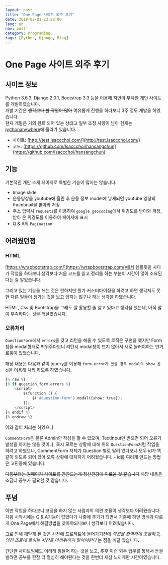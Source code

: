```yaml
---
layout: post
title: "One Page 사이트 외주 후기"
date: 2018-02-01 23:20:00
lang: en
nav: post
category: Programing
tags: [Python, Django, Blog]
---
```


# One Page 사이트 외주 후기 

## 사이트 정보 
Python 3.6.3, Django 2.0.1, Bootstrap 3.3 등을 이용해 지인이 부탁한 개인 사이트를 개발하였습니다.<br/>
개발 기간은 <s>생각보다 할 작업이 많아</s> 여유롭게 진행을 하다보니 3주 정도 개발을 하였습니다. <br>
현재 개발은 거의 완료 되어 있는 상태고 일부 조정 사항이 남아 현재는 [pythonanywhere](https://www.pythonanywhere.com/)에 올라가 있습니다. 

 - 사이트: [http://test.isaccchoi.com/](http://test.isaccchoi.com/)
 - 코드: [https://github.com/Isaccchoi/hansangchun](https://github.com/Isaccchoi/hansangchun)

## 기능 
기본적인 개인 소개 페이지로 특별한 기능이 많지는 않습니다.
	
 - Image slide
 - 운동영상을 youtube에 올린 후 운동 정보 model에 넣게되면 youtube 영상의 thumbnail을 받아와 저장 
 - 주소 입력시 `requests`를 이용하여 `google geocoding`에서 위경도를 받아와 저장, 받아 온 위경도를 이용하여 페이지에 표시
 - Q & A의 `Pagination`

## 어려웠던점 
### HTML
[https://wrapbootstrap.com/](https://wrapbootstrap.com/)에서 템플릿을 사다가 작업을 하다보니 생각보다 처음 코드를 읽고 정리를 하는 부분이 시간이 많이 소요된다는 걸 알았습니다.

그리고 있는 기능을 쓰는 것은 편하지만 뭔가 커스터마이징을 하려고 하면 생각지도 못한 다른 일들이 생기는 것을 보고 쉽지는 않구나 하는 생각을 하였습니다. 

HTML, Css 및 Bootstrap을 그래도 잘 활용할 줄 알고 있다고 생각을 했는데, 아직 많이 부족하다는 것을 깨달았습니다.

### 오류처리
`QuestionForm`에서 `errors`를 갖고 리턴을 해줄 수 있도록 로직은 구현을 했지만 Form참을 modal형태로 띄워주다보니 리턴시 modal창이 뜨지 않아서 새로 눌러야하는 번거로움이 있었습니다.

해당 내용은 다음과 같이 jquery를 이용해 `form.error가 있을 경우 modal의 show 옵션`을 이용해 처리 하도록 하였습니다.

```python
{% raw %}
{% if question_form.errors %}
    <script>
        $(function () {
            $('#question-form').modal({show: true});
        });
	</script>
{% endif %}
{% endraw %}
```

이와 같이 처리는 하였으나 

`CommentForm`은 물론 Admin만 작성을 할 수 있으며, TextInput만 받으면 되어 오류가 발생을 하지는 않을 것이나, 혹시 모르는 상황에 대해 위의 `QuestionForm`처럼 작업을 하려고 하였으나, CommentForm 자체가 Question 별로 달려 있다보니 모두 id가 똑같이 되도록 되어 있어 오류 상황에 대처하기 어려웠습니다. - id를 여러개 만드는 방법은 고민중에 있습니다.

<s>다음부터는 원페이지 사이트를 안만드는게 정신건강에 이로울 것 같습니다</s> 해당 내용은 조금더 공부가 필요할 것 같습니다.

## 푸념
이번 작업을 하다보니 코딩을 하지 않는 사람과의 의견 조율이 생각보다 어려웠습니다.<br/>
처음 시작시에는 Q & A기능이 없었다가 나중에 추가가 되면서 기존에 하던 방식과 다르게 One Page에서 해결방법을 찾아야되다보니 생각보다 어려웠습니다.<br/>

그로 인해 깨닫게 된 것은 사전에 프로젝트에 들어가기전에 *의견을 완벽하게 조율하고, 의견 조율에 들이는 시간을 아까워하지 말아야한다* 는 점을 깨달 았습니다. 

간단한 사이트임에도 이러헤 힘들어 하는 것을 보고, 추후 이런 외주 업무를 통해서 돈을 벌려면 공부를 한참 더 열심히 해야된다는 것을 한번더 새삼 느끼게한 시간이였습니다. 

